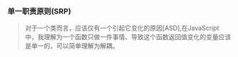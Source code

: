 ### 单一职责原则(SRP)
> 对于一个类而言，应该仅有一个引起它变化的原因[ASD],在JavaScript 中，我理解为一个函数只做一件事情、导致这个函数返回值变化的变量应该是单一的，可以简单理解为解耦。


